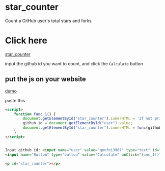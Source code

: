 # star_counter
Count a GitHub user's total stars and forks  

# Click here
[star_counter](http://www.guofei.site/star_counter/main.html)  

input the github id you want to count, and click the `Calculate` button

## put the js on your website 
[demo](http://www.guofei.site/2019/08/31/github_star_counter.html)

paste this
```html
<script>
    function func_1() {
        document.getElementById("star_counter").innerHTML = 'If not print for seconds, please refresh';
        github_id = document.getElementById("user").value;
        document.getElementById("star_counter").innerHTML = func(github_id);
    }
</script>


Input github id: <input name="user" value="guofei9987" type="text" id="user">
<input name="Button" type="button" value="Calculate" onClick="func_1()">

<p id="star_counter"></p>
```